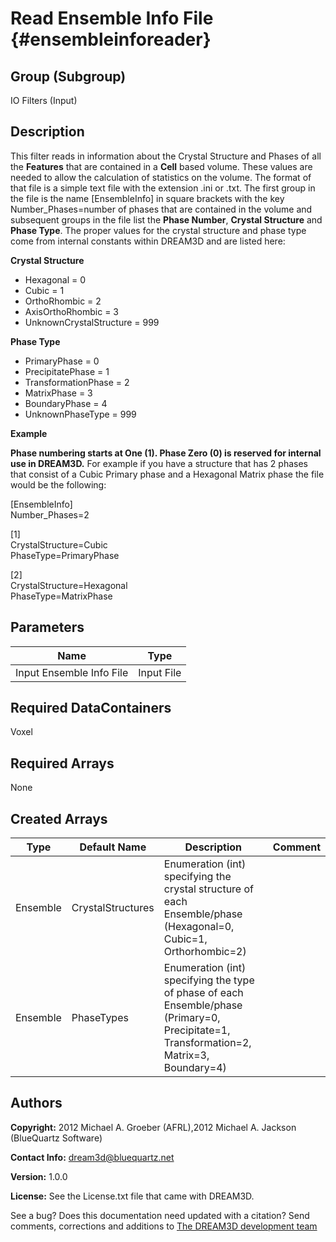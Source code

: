 Read Ensemble Info File {#ensembleinforeader}
======
## Group (Subgroup) ##
IO Filters (Input)

## Description ##
This filter reads in information about the Crystal Structure and Phases of
 all the **Features** that are contained in a **Cell** based volume. These
 values are needed to allow the calculation of statistics on the volume.
 The format of that file is a simple text file with the extension .ini or .txt. 
 The first group in the file  is the name [EnsembleInfo] in square brackets with the key Number_Phases=number of phases that are contained in the volume and subsequent groups in
 the file list the __Phase Number__, __Crystal Structure__ and __Phase Type__.
 The proper values for the crystal structure and phase type come from internal
 constants within DREAM3D and are listed here:

**Crystal Structure**

- Hexagonal = 0
- Cubic = 1
- OrthoRhombic = 2
- AxisOrthoRhombic = 3
- UnknownCrystalStructure = 999

**Phase Type**

- PrimaryPhase = 0
- PrecipitatePhase = 1
- TransformationPhase = 2
- MatrixPhase = 3
- BoundaryPhase = 4
- UnknownPhaseType = 999

**Example**

__Phase numbering starts at One (1). Phase Zero (0) is reserved for internal use in DREAM3D.__
For example if you have a structure that has 2 phases that consist of a Cubic Primary phase and a Hexagonal Matrix phase the file would be the following:


 [EnsembleInfo]  
Number_Phases=2

[1]  
CrystalStructure=Cubic  
PhaseType=PrimaryPhase

[2]  
CrystalStructure=Hexagonal  
PhaseType=MatrixPhase


## Parameters ##

| Name | Type |
|------|------|
| Input Ensemble Info File | Input File |

## Required DataContainers ##
Voxel

## Required Arrays ##
None

## Created Arrays ##

| Type | Default Name | Description | Comment |
|------|--------------|-------------|---------|
| Ensemble | CrystalStructures | Enumeration (int) specifying the crystal structure of each Ensemble/phase (Hexagonal=0, Cubic=1, Orthorhombic=2) |  |
| Ensemble | PhaseTypes | Enumeration (int) specifying the type of phase of each Ensemble/phase (Primary=0, Precipitate=1, Transformation=2, Matrix=3, Boundary=4) |  |

## Authors ##

**Copyright:** 2012 Michael A. Groeber (AFRL),2012 Michael A. Jackson (BlueQuartz Software)

**Contact Info:** dream3d@bluequartz.net

**Version:** 1.0.0

**License:**  See the License.txt file that came with DREAM3D.




See a bug? Does this documentation need updated with a citation? Send comments, corrections and additions to [The DREAM3D development team](mailto:dream3d@bluequartz.net?subject=Documentation%20Correction)

